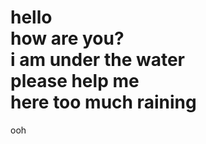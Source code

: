 <html>
<h1>
  hello<br>how are you?<br>i am under the water<br>please help me<br>here too much raining
</h1>
ooh</html>
